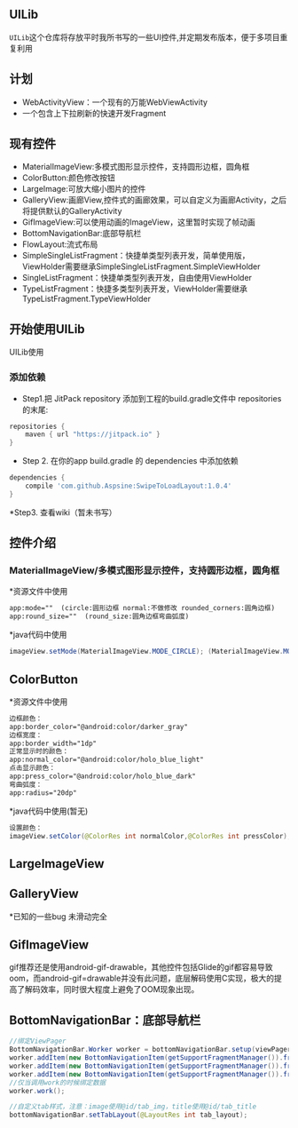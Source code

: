 UILib
---

`UILib`这个仓库将存放平时我所书写的一些UI控件,并定期发布版本，便于多项目重复利用

计划
---
* WebActivityView：一个现有的万能WebViewActivity
* 一个包含上下拉刷新的快速开发Fragment


现有控件
---
* MaterialImageView:多模式图形显示控件，支持圆形边框，圆角框
* ColorButton:颜色修改按钮
* LargeImage:可放大缩小图片的控件
* GalleryView:画廊View,控件式的画廊效果，可以自定义为画廊Activity，之后将提供默认的GalleryActivity
* GifImageView:可以使用动画的ImageView，这里暂时实现了帧动画
* BottomNavigationBar:底部导航栏
* FlowLayout:流式布局
* SimpleSingleListFragment：快捷单类型列表开发，简单使用版，ViewHolder需要继承SimpleSingleListFragment.SimpleViewHolder
* SingleListFragment：快捷单类型列表开发，自由使用ViewHolder
* TypeListFragment：快捷多类型列表开发，ViewHolder需要继承TypeListFragment.TypeViewHolder


开始使用UILib
---

UILib使用

### 添加依赖

* Step1.把 JitPack repository 添加到工程的build.gradle文件中 repositories的末尾:
```groovy
repositories {
    maven { url "https://jitpack.io" }
}
```

* Step 2. 在你的app build.gradle 的 dependencies 中添加依赖
```groovy
dependencies {
	compile 'com.github.Aspsine:SwipeToLoadLayout:1.0.4'
}
```

*Step3. 查看wiki（暂未书写）

控件介绍
---

### MaterialImageView/多模式图形显示控件，支持圆形边框，圆角框

*资源文件中使用
```xml
app:mode=""  (circle:圆形边框 normal:不做修改 rounded_corners:圆角边框)
app:round_size=""  (round_size:圆角边框弯曲弧度)
```
*java代码中使用

```java
imageView.setMode(MaterialImageView.MODE_CIRCLE); (MaterialImageView.MODE_CIRCLE:圆形边框  MaterialImageView.MODE_NORMAL:不做修改 MaterialImageView.MODE_ROUNDED_CORNERS:圆角边框)
```


ColorButton
---

*资源文件中使用
```xml
边框颜色：
app:border_color="@android:color/darker_gray"
边框宽度：
app:border_width="1dp"
正常显示时的颜色：
app:normal_color="@android:color/holo_blue_light"
点击显示颜色：
app:press_color="@android:color/holo_blue_dark"
弯曲弧度：
app:radius="20dp"
```
*java代码中使用(暂无)

```java
设置颜色：
imageView.setColor(@ColorRes int normalColor,@ColorRes int pressColor);
```


LargeImageView
---


GalleryView
---


*已知的一些bug
未滑动完全



GifImageView
---
gif推荐还是使用android-gif-drawable，其他控件包括Glide的gif都容易导致oom，而android-gif=drawable并没有此问题，底层解码使用C实现，极大的提高了解码效率，同时很大程度上避免了OOM现象出现。



BottomNavigationBar：底部导航栏
---

```java
//绑定ViewPager
BottomNavigationBar.Worker worker = bottomNavigationBar.setup(viewPager, getSupportFragmentManager());
worker.addItem(new BottomNavigationItem(getSupportFragmentManager()).fragment(new SimpleFragment()).icon(R.drawable.nor_icon, R.drawable.select).title("首页"));
worker.addItem(new BottomNavigationItem(getSupportFragmentManager()).fragment(new SimpleFragment()).icon(R.drawable.nor_icon, R.drawable.select).title("第二页"));
worker.addItem(new BottomNavigationItem(getSupportFragmentManager()).fragment(new SimpleFragment()).icon(R.drawable.nor_icon, R.drawable.select).title("第三页"));
//仅当调用work的时候绑定数据
worker.work();

//自定义tab样式，注意：image使用@id/tab_img，title使用@id/tab_title
bottomNavigationBar.setTabLayout(@LayoutRes int tab_layout);
```

